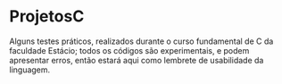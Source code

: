 # ProjetosC
Alguns testes práticos, realizados durante o curso fundamental de C da faculdade Estácio; todos os códigos são experimentais, e podem apresentar erros, então estará aqui como lembrete de usabilidade da linguagem.
